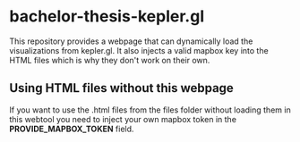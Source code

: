 # bachelor-thesis-kepler.gl

This repository provides a webpage that can dynamically load the visualizations from kepler.gl. It also injects a valid mapbox key into the HTML files which is why they don't work on their own.

## Using HTML files without this webpage

If you want to use the .html files from the files folder without loading them in this webtool you need to inject your own mapbox token in the **PROVIDE_MAPBOX_TOKEN** field.
